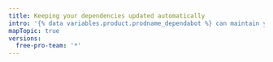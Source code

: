 ```yaml
---
title: Keeping your dependencies updated automatically
intro: '{% data variables.product.prodname_dependabot %} can maintain your repository''s dependencies automatically.'
mapTopic: true
versions:
  free-pro-team: '*'
---
```


